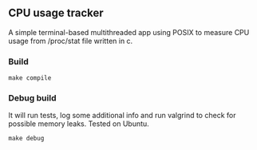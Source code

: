 ## CPU usage tracker

A simple terminal-based multithreaded app using POSIX to measure CPU usage from /proc/stat file written in c.

### Build

`make compile`

### Debug build
It will run tests, log some additional info and run valgrind to check for possible memory leaks. Tested on Ubuntu.

`make debug`
